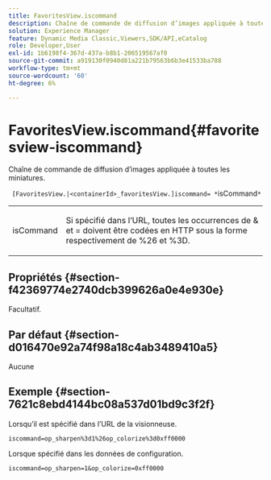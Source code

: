 ```yaml
---
title: FavoritesView.iscommand
description: Chaîne de commande de diffusion d’images appliquée à toutes les miniatures.
solution: Experience Manager
feature: Dynamic Media Classic,Viewers,SDK/API,eCatalog
role: Developer,User
exl-id: 1b6198f4-367d-437a-b8b1-206519567af0
source-git-commit: a919130f0940d81a221b79563b6b3e41533ba788
workflow-type: tm+mt
source-wordcount: '60'
ht-degree: 6%

---
```


# FavoritesView.iscommand{#favoritesview-iscommand}

Chaîne de commande de diffusion d’images appliquée à toutes les miniatures.

` [FavoritesView.|<containerId>_favoritesView.]iscommand= *`isCommand`*`

<table id="table_2B109D2F91E64B5382B31921C3780FA5"> 
 <tbody> 
  <tr> 
   <td colname="col1"> <p><span class="codeph"><span class="varname"> isCommand</span></span> </p> </td> 
   <td colname="col2"> <p> Si spécifié dans l’URL, toutes les occurrences de <span class="codeph"> &amp;</span> et <span class="codeph"> =</span> doivent être codées en HTTP sous la forme respectivement de <span class="codeph"> %26</span> et <span class="codeph"> %3D</span>. </p> </td> 
  </tr> 
 </tbody> 
</table>

## Propriétés {#section-f42369774e2740dcb399626a0e4e930e}

Facultatif.

## Par défaut {#section-d016470e92a74f98a18c4ab3489410a5}

Aucune

## Exemple {#section-7621c8ebd4144bc08a537d01bd9c3f2f}

Lorsqu’il est spécifié dans l’URL de la visionneuse.

`iscommand=op_sharpen%3d1%26op_colorize%3d0xff0000`

Lorsque spécifié dans les données de configuration.

`iscommand=op_sharpen=1&op_colorize=0xff0000`
